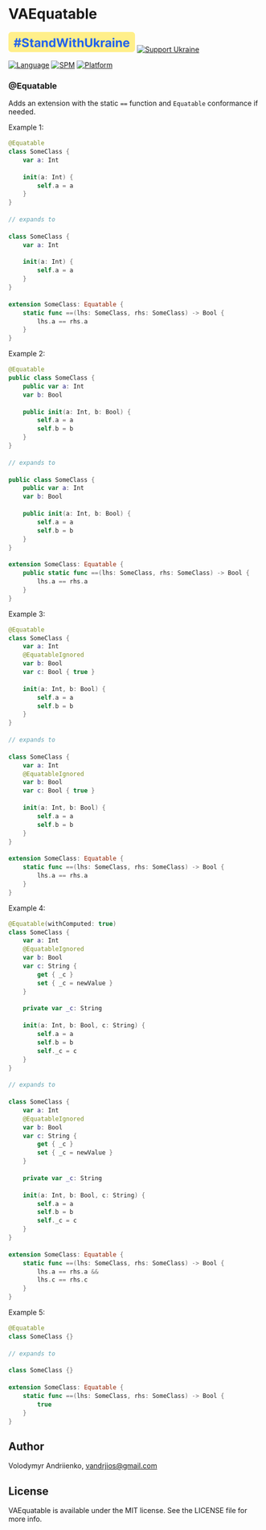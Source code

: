 # VAEquatable


[![StandWithUkraine](https://raw.githubusercontent.com/vshymanskyy/StandWithUkraine/main/badges/StandWithUkraine.svg)](https://github.com/vshymanskyy/StandWithUkraine/blob/main/docs/README.md)
[![Support Ukraine](https://img.shields.io/badge/Support-Ukraine-FFD500?style=flat&labelColor=005BBB)](https://opensource.fb.com/support-ukraine)


[![Language](https://img.shields.io/badge/language-Swift%205.9-orangered.svg?style=flat)](https://www.swift.org)
[![SPM](https://img.shields.io/badge/SPM-compatible-limegreen.svg?style=flat)](https://github.com/apple/swift-package-manager)
[![Platform](https://img.shields.io/badge/platform-iOS%20%7C%20watchOS%20%7C%20tvOS%20%7C%20macOS%20%7C%20macCatalyst-lightgray.svg?style=flat)](https://developer.apple.com/discover)


### @Equatable


Adds an extension with the static `==` function and `Equatable` conformance if needed.


Example 1:


```swift
@Equatable
class SomeClass {
    var a: Int

    init(a: Int) {
        self.a = a
    }
}

// expands to

class SomeClass {
    var a: Int

    init(a: Int) {
        self.a = a
    }
}

extension SomeClass: Equatable {
    static func ==(lhs: SomeClass, rhs: SomeClass) -> Bool {
        lhs.a == rhs.a
    }
}
```


Example 2:


```swift
@Equatable
public class SomeClass {
    public var a: Int
    var b: Bool

    public init(a: Int, b: Bool) {
        self.a = a
        self.b = b
    }
}

// expands to

public class SomeClass {
    public var a: Int
    var b: Bool

    public init(a: Int, b: Bool) {
        self.a = a
        self.b = b
    }
}

extension SomeClass: Equatable {
    public static func ==(lhs: SomeClass, rhs: SomeClass) -> Bool {
        lhs.a == rhs.a
    }
}
```


Example 3:


```swift
@Equatable
class SomeClass {
    var a: Int
    @EquatableIgnored
    var b: Bool
    var c: Bool { true }

    init(a: Int, b: Bool) {
        self.a = a
        self.b = b
    }
}

// expands to

class SomeClass {
    var a: Int
    @EquatableIgnored
    var b: Bool
    var c: Bool { true }

    init(a: Int, b: Bool) {
        self.a = a
        self.b = b
    }
}

extension SomeClass: Equatable {
    static func ==(lhs: SomeClass, rhs: SomeClass) -> Bool {
        lhs.a == rhs.a
    }
}
```


Example 4:


```swift
@Equatable(withComputed: true)
class SomeClass {
    var a: Int
    @EquatableIgnored
    var b: Bool
    var c: String {
        get { _c }
        set { _c = newValue }
    }
    
    private var _c: String

    init(a: Int, b: Bool, c: String) {
        self.a = a
        self.b = b
        self._c = c
    }
}

// expands to

class SomeClass {
    var a: Int
    @EquatableIgnored
    var b: Bool
    var c: String {
        get { _c }
        set { _c = newValue }
    }
    
    private var _c: String

    init(a: Int, b: Bool, c: String) {
        self.a = a
        self.b = b
        self._c = c
    }
}

extension SomeClass: Equatable {
    static func ==(lhs: SomeClass, rhs: SomeClass) -> Bool {
        lhs.a == rhs.a &&
        lhs.c == rhs.c
    }
}
```


Example 5:


```swift
@Equatable
class SomeClass {}

// expands to

class SomeClass {}

extension SomeClass: Equatable {
    static func ==(lhs: SomeClass, rhs: SomeClass) -> Bool {
        true
    }
}
```


## Author


Volodymyr Andriienko, vandrjios@gmail.com


## License


VAEquatable is available under the MIT license. See the LICENSE file for more info.
